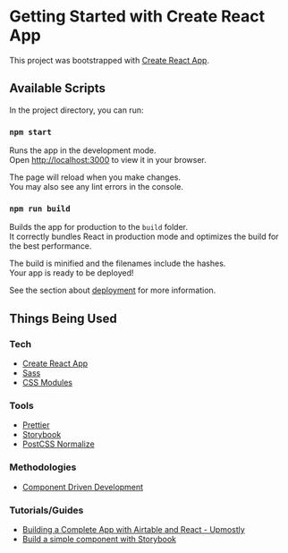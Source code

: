 # Getting Started with Create React App

This project was bootstrapped with [Create React App](https://github.com/facebook/create-react-app).

## Available Scripts

In the project directory, you can run:

### `npm start`

Runs the app in the development mode.\
Open [http://localhost:3000](http://localhost:3000) to view it in your browser.

The page will reload when you make changes.\
You may also see any lint errors in the console.

### `npm run build`

Builds the app for production to the `build` folder.\
It correctly bundles React in production mode and optimizes the build for the best performance.

The build is minified and the filenames include the hashes.\
Your app is ready to be deployed!

See the section about [deployment](https://facebook.github.io/create-react-app/docs/deployment) for more information.

## Things Being Used

### Tech

- [Create React App](https://create-react-app.dev/)
- [Sass](https://create-react-app.dev/docs/adding-a-sass-stylesheet)
- [CSS Modules](https://create-react-app.dev/docs/adding-a-css-modules-stylesheet/)

### Tools

- [Prettier](https://create-react-app.dev/docs/setting-up-your-editor#formatting-code-automatically)
- [Storybook](https://storybook.js.org/)
- [PostCSS Normalize](https://github.com/csstools/postcss-normalize)

### Methodologies

- [Component Driven Development](https://www.componentdriven.org/)

### Tutorials/Guides

- [Building a Complete App with Airtable and React - Upmostly](https://upmostly.com/tutorials/create-simple-web-app-react-airtable)
- [Build a simple component with Storybook](https://storybook.js.org/tutorials/intro-to-storybook/react/en/simple-component/)
